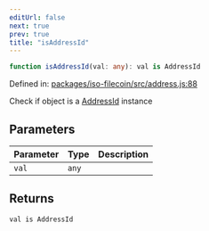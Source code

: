 ```yaml
---
editUrl: false
next: true
prev: true
title: "isAddressId"
---
```


```ts
function isAddressId(val: any): val is AddressId
```

Defined in: [packages/iso-filecoin/src/address.js:88](https://github.com/hugomrdias/filecoin/blob/main/packages/iso-filecoin/src/address.js#L88)

Check if object is a [AddressId](../../../../../../../api/address/classes/addressid) instance

## Parameters

| Parameter | Type | Description |
| ------ | ------ | ------ |
| `val` | `any` |  |

## Returns

`val is AddressId`
